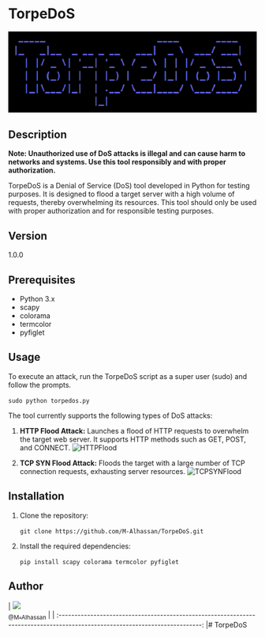 # TorpeDoS

![TorpeDoS](img/TorpeDoS.png)

## Description

**Note: Unauthorized use of DoS attacks is illegal and can cause harm to networks and systems. Use this tool responsibly and with proper authorization.**

TorpeDoS is a Denial of Service (DoS) tool developed in Python for testing purposes. It is designed to flood a target server with a high volume of requests, thereby overwhelming its resources. This tool should only be used with proper authorization and for responsible testing purposes.

## Version

1.0.0

## Prerequisites

- Python 3.x
- scapy
- colorama
- termcolor
- pyfiglet

## Usage

To execute an attack, run the TorpeDoS script as a super user (sudo) and follow the prompts.

``` sudo python torpedos.py ```


The tool currently supports the following types of DoS attacks:

1. **HTTP Flood Attack:** Launches a flood of HTTP requests to overwhelm the target web server. It supports HTTP methods such as GET, POST, and CONNECT.
 ![HTTPFlood](img/httpf.png)

2. **TCP SYN Flood Attack:** Floods the target with a large number of TCP connection requests, exhausting server resources.
 ![TCPSYNFlood](img/tcpsf.png)

## Installation

1. Clone the repository:

    ``` git clone https://github.com/M-Alhassan/TorpeDoS.git ```

2. Install the required dependencies:

    ``` pip install scapy colorama termcolor pyfiglet ```


## Author

| [<img src="https://github.com/M-Alhassan.png?size=115" width="115"><br><sub>@M-Alhassan</sub>](https://github.com/M-Alhassan) |
| :---------------------------------------------------------------------------------------------------------------------------: |# TorpeDoS
